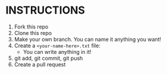 # INSTRUCTIONS
1. Fork this repo
2. Clone this repo
3. Make your own branch. You can name it anything you want!
4. Create a `<your-name-here>.txt` file:
    * You can write anything in it!
5. git add, git commit, git push
6. Create a pull request